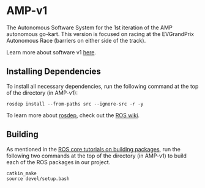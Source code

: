 # AMP-v1
The Autonomous Software System for the 1st iteration of the AMP autonomous go-kart. This version is focused on racing at the EVGrandPrix Autonomous Race (barriers on either side of the track).

Learn more about software v1 [here](https://drive.google.com/file/d/1K5XBHzRQoebuGRryKY5umeLOhvQEEuj8/view?usp=sharing).

## Installing Dependencies
To install all necessary dependencies, run the following command at the top of the directory (in AMP-v1):
```
rosdep install --from-paths src --ignore-src -r -y
```
To learn more about [rosdep](http://wiki.ros.org/rosdep), check out the [ROS wiki](http://wiki.ros.org/rosdep).

## Building
As mentioned in the [ROS core tutorials on building packages](http://wiki.ros.org/ROS/Tutorials/BuildingPackages), run the following two commands at the top of the directory (in AMP-v1) to build each of the ROS packages in our project.
```
catkin_make
source devel/setup.bash
```
